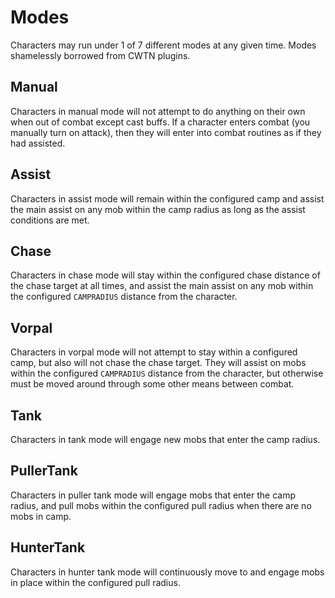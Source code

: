 # Modes

Characters may run under 1 of 7 different modes at any given time. Modes shamelessly borrowed from CWTN plugins.

## Manual

Characters in manual mode will not attempt to do anything on their own when out of combat except cast buffs. If a character enters combat (you manually turn on attack), then they will enter into combat routines as if they had assisted.

## Assist

Characters in assist mode will remain within the configured camp and assist the main assist on any mob within the camp radius as long as the assist conditions are met.

## Chase

Characters in chase mode will stay within the configured chase distance of the chase target at all times, and assist the main assist on any mob within the configured `CAMPRADIUS` distance from the character.

## Vorpal

Characters in vorpal mode will not attempt to stay within a configured camp, but also will not chase the chase target. They will assist on mobs within the configured `CAMPRADIUS` distance from the character, but otherwise must be moved around through some other means between combat.

## Tank

Characters in tank mode will engage new mobs that enter the camp radius.

## PullerTank

Characters in puller tank mode will engage mobs that enter the camp radius, and pull mobs within the configured pull radius when there are no mobs in camp.

## HunterTank

Characters in hunter tank mode will continuously move to and engage mobs in place within the configured pull radius.